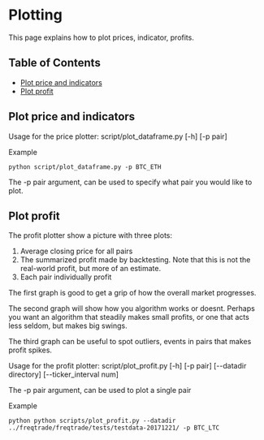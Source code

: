 # Plotting
This page explains how to plot prices, indicator, profits.

## Table of Contents
- [Plot price and indicators](#plot-price-and-indicators)
- [Plot profit](#plot-profit)

## Plot price and indicators
Usage for the price plotter:
script/plot_dataframe.py [-h] [-p pair]

Example
```
python script/plot_dataframe.py -p BTC_ETH
```

The -p pair argument, can be used to specify what
pair you would like to plot.


## Plot profit

The profit plotter show a picture with three plots:
1) Average closing price for all pairs
2) The summarized profit made by backtesting.
   Note that this is not the real-world profit, but
   more of an estimate.
3) Each pair individually profit

The first graph is good to get a grip of how the overall market
progresses.

The second graph will show how you algorithm works or doesnt.
Perhaps you want an algorithm that steadily makes small profits,
or one that acts less seldom, but makes big swings.

The third graph can be useful to spot outliers, events in pairs
that makes profit spikes.

Usage for the profit plotter:
script/plot_profit.py [-h] [-p pair] [--datadir directory] [--ticker_interval num]

The -p pair argument, can be used to plot a single pair

Example
```
python python scripts/plot_profit.py --datadir ../freqtrade/freqtrade/tests/testdata-20171221/ -p BTC_LTC
```
